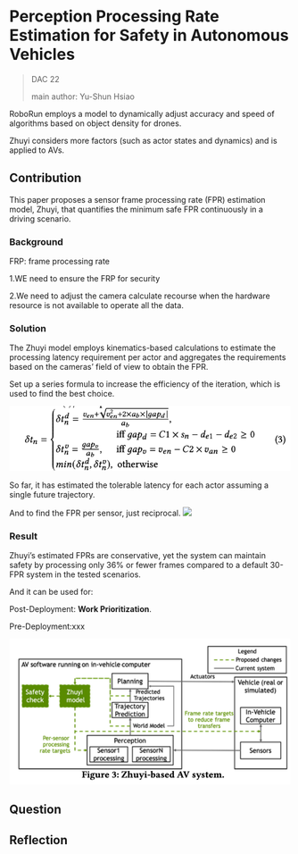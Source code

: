 # Perception Processing Rate Estimation for Safety in Autonomous Vehicles

>DAC 22
>
>main author: Yu-Shun Hsiao

RoboRun employs a model to dynamically adjust accuracy and speed of algorithms based on object density for drones. 

Zhuyi considers more factors (such as actor states and dynamics) and is applied to AVs.

## Contribution
This paper proposes a sensor frame processing rate (FPR) estimation model, Zhuyi, that quantifies the minimum safe FPR continuously in a driving scenario.

### Background

FRP: frame processing rate

1.WE need to ensure the FRP for security

2.We need to adjust the camera calculate recourse when the hardware resource is not available to operate all the data.



### Solution

The Zhuyi model employs kinematics-based calculations to estimate the processing latency requirement per actor and aggregates the requirements based on the cameras’ field of view to obtain the FPR.

Set up a series formula to increase the efficiency of the iteration, which is used to find the best choice.

![](https://github.com/XingzhenCHEN/PaperReview/blob/main/Week1/Zhuyi/formula1.png "")


So far, it has estimated the tolerable latency for each actor assuming a single future trajectory.

And to find the FPR per sensor, just reciprocal.
![](https://github.com/XingzhenCHEN/PaperReview/edit/main/Week1/Zhuyi/reciprocal.png "")



### Result

Zhuyi’s estimated FPRs are conservative, yet the system can maintain safety by processing only 36% or fewer frames compared to a default 30-FPR system in the tested scenarios.

And it can be used for:

Post-Deployment: **Work Prioritization**.

Pre-Deployment:xxx

![](https://github.com/XingzhenCHEN/PaperReview/blob/main/Week1/Zhuyi/figure3.png "")



## Question







## Reflection




